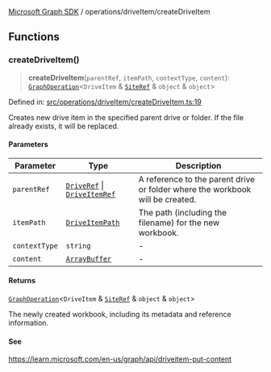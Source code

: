 [Microsoft Graph SDK](../../README.md) / operations/driveItem/createDriveItem

## Functions

### createDriveItem()

> **createDriveItem**(`parentRef`, `itemPath`, `contextType`, `content`): [`GraphOperation`](../../models/GraphOperation.md#graphoperation)\<`DriveItem` & [`SiteRef`](../../models/SiteRef.md#siteref) & `object` & `object`\>

Defined in: [src/operations/driveItem/createDriveItem.ts:19](https://github.com/Future-Secure-AI/microsoft-graph/blob/main/src/operations/driveItem/createDriveItem.ts#L19)

Creates new drive item in the specified parent drive or folder. If the file already exists, it will be replaced.

#### Parameters

| Parameter | Type | Description |
| ------ | ------ | ------ |
| `parentRef` | [`DriveRef`](../../models/DriveRef.md#driveref) \| [`DriveItemRef`](../../models/DriveItemRef.md#driveitemref) | A reference to the parent drive or folder where the workbook will be created. |
| `itemPath` | [`DriveItemPath`](../../models/DriveItemPath.md#driveitempath) | The path (including the filename) for the new workbook. |
| `contextType` | `string` | - |
| `content` | [`ArrayBuffer`](https://developer.mozilla.org/docs/Web/JavaScript/Reference/Global_Objects/ArrayBuffer) | - |

#### Returns

[`GraphOperation`](../../models/GraphOperation.md#graphoperation)\<`DriveItem` & [`SiteRef`](../../models/SiteRef.md#siteref) & `object` & `object`\>

The newly created workbook, including its metadata and reference information.

#### See

https://learn.microsoft.com/en-us/graph/api/driveitem-put-content
